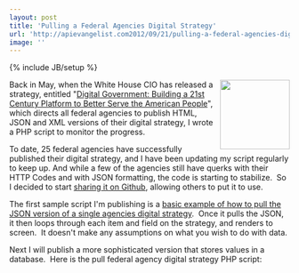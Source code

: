```yaml
---
layout: post
title: 'Pulling a Federal Agencies Digital Strategy'
url: 'http://apievangelist.com2012/09/21/pulling-a-federal-agencies-digital-strategy/'
image: ''
---
```

{% include JB/setup %}
<p>
     <img src="http://kinlane-productions.s3.amazonaws.com/api-evangelist/federal-government/whitehouse-seal.png"  width="125" align="right" />
</p>
<p>
     Back in May, when the White House CIO has released a strategy, entitled "<a title="Digital Government: Building a 21st Century Platform to Better Serve the American People" href="http://www.whitehouse.gov/sites/default/files/omb/egov/digital-government/digital-government-strategy.pdf">Digital Government: Building a 21st Century Platform to Better Serve the American People</a>", which directs all federal agencies to publish HTML, JSON and XML versions of their digital strategy, I wrote a PHP script to monitor the progress. 
</p>
<p>
     To date, 25 federal agencies have successfully published their digital strategy, and I have been updating my script regularly to keep up. And while a few of the agencies still have querks with their HTTP Codes and with JSON formatting, the code is starting to stabilize.  So I decided to start <a title="Publishing to Github" href="https://github.com/kinlane/digital-strategy">sharing it on Github</a>, allowing others to put it to use.
</p>
<p>
     The first sample script I'm publishing is a <a href="https://github.com/kinlane/digital-strategy/blob/master/pull-agency.php">basic example of how to pull the JSON version of a single agencies digital strategy</a>.  Once it pulls the JSON, it then loops through each item and field on the strategy, and renders to screen.  It doesn't make any assumptions on what you wish to do with data.
</p>
<p>
     Next I will publish a more sophisticated version that stores values in a database.  Here is the pull federal agency digital strategy PHP script:
</p>
